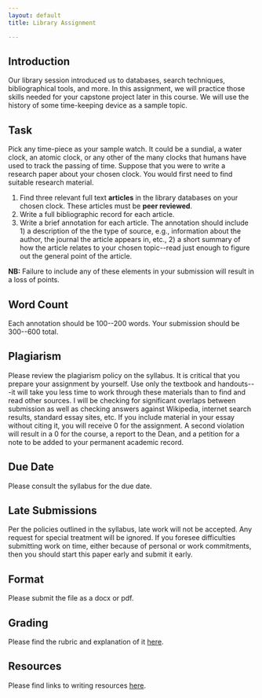 ```yaml
---
layout: default
title: Library Assignment

---
```

## Introduction

Our library session introduced us to databases, search techniques, bibliographical tools, and more. In this assignment, we will practice those skills needed for your capstone project later in this course. We will use the history of some time-keeping device as a sample topic. 

## Task

Pick any time-piece as your sample watch. It could be a sundial, a water clock, an atomic clock, or any other of the many clocks that humans have used to track the passing of time. Suppose that you were to write a research paper about your chosen clock. You would first need to find suitable research material. 

1. Find three relevant full text **articles** in the library databases on your chosen clock. These articles must be **peer reviewed**.
2. Write a full bibliographic record for each article.  
2. Write a brief annotation for each article. The annotation should include 1) a description of the the type of source, e.g., information about the author, the journal the article appears in, etc., 2) a short summary of how the article relates to your chosen topic--read just enough to figure out the general point of the article. 

**NB:** Failure to include any of these elements in your submission will result in a loss of points. 

## Word Count

Each annotation should be 100--200 words. Your submission should be 300--600 total.  

## Plagiarism

Please review the plagiarism policy on the syllabus. It is critical that you prepare your assignment by yourself. Use only the textbook and handouts---it will take you less time to work through these materials than to find and read other sources. I will be checking for significant overlaps between submission as well as checking answers against Wikipedia, internet search results, standard essay sites, etc. If you include material in your essay without citing it, you will receive 0 for the assignment. A second violation will result in a 0 for the course, a report to the Dean, and a petition for a note to be added to your permanent academic record. 

## Due Date
Please consult the syllabus for the due date.

## Late Submissions

Per the policies outlined in the syllabus, late work will not be accepted. Any request for special treatment will be ignored. If you foresee difficulties submitting work on time, either because of personal or work commitments, then you should start this paper early and submit it early. 

## Format
Please submit the file as a docx or pdf. 

## Grading
Please find the rubric and explanation of it [here](/Teaching/Grading/).

## Resources
Please find links to writing resources [here](/Teaching/Resources/).








